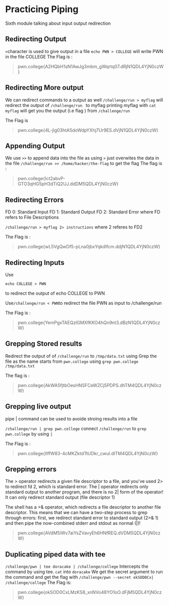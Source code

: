 # Practicing Piping
Sixth module talking about input output redirection

## Redirecting Output
`>`character is used  to give output in a file 
`echo PWN > COLLEGE` will write PWN in the file COLLEGE
The Flag is :
>pwn.college{A2HQbH1sN1AwJg3mbm_gWqrtq07.dRjN1QDL4YjN0czW}

 ## Redirecting More output
We can redirect commands to a output as well 
`/challenge/run > myflag` will redirect the output of `/challenge/run ` to myflag
printing myflag with `cat myflag` will get you the output (i.e flag ) from `/challenge/run` 

The Flag is 
>pwn.college{4L-jlg03htA5doWdpYXhj7Ur9ES.dVjN1QDL4YjN0czW}

## Appending Output
We use `>>` to append data into the file as using `>` just overwites the data in the file 
 `/challenge/run >> /home/hacker/the-flag` to get the flag 
The flag is : 
>pwn.college{Ict2abvP-GTO3qHG5pH3dTiQ2UJ.ddDM5QDL4YjN0czW}

## Redirecting Errors
FD 0: Standard Input
FD 1: Standard Output
FD 2: Standard Error 
where FD refers to File Descriptions 

`/challenge/run > myflag 2> instructions` where 2 referes to FD2 

The Flag is : 
 >pwn.college{wL5VgQwDf5-pLna0jbxYqkdlfcm.ddjN1QDL4YjN0czW}

## Redirecting Inputs 
Use 

```
echo COLLEGE > PWN
```
to redirect the output of echo COLLEGE to PWN

Use` /challenge/run < PWN `to redirect the file PWN as input to /challenge/run


The Flag is :
>pwn.college{YemPgxTAEQzlGMXfKKO4hQn9nt3.dBzN1QDL4YjN0czW}

## Grepping Stored results 
Redirect the output of  of `/challenge/run` to `/tmp/data.txt` using
Grep the file as the name starts from `pwn.college` using `grep pwn.college /tmp/data.txt`


The flag is :
>pwn.college{AkWA5fjtbOesHNSFCeWZCj5PDPS.dhTM4QDL4YjN0czW}

## Grepping live output

pipe | command can be used to avoide stroing results into a file 

`/challenge/run | grep pwn.college` connect `/challenge/run` to `grep pwn.college` by using `|`

The Flag is :
>pwn.college{IlffW83-4cMKZktdTtUDkr_cwul.dlTM4QDL4YjN0czW}

## Grepping errors
The > operator redirects a given file descriptor to a file, and you've used 2> to redirect fd 2, which is standard error. The | 
operator redirects only standard output to another program, and there is no 2| form of the operator! It can only redirect standard 
output (file descriptor 1)

The shell has a >& operator, which redirects a file descriptor to another file descriptor. This means that we can have a two-step
process to grep through errors: first, we redirect standard error to standard output (2>& 1) and then pipe the now-combined stderr
and stdout as normal (|)!

>pwn.college{AVdM5iWv7aiYsZVavyEh6HNfREQ.dVDM5QDL4YjN0czW}

## Duplicating piped data with tee
`/challenge/pwn | tee doracake | /challenge/college`  Intercepts the command by using tee.
`cat` into `doracake`
We get the secret  argument to run the command and get the flag with 
`/challenge/pwn --secret okSOD0Cx| /challenge/college`
The Flag is:
>pwn.college{okSOD0CxLMzKS8_xnNVo48YO1oO.dFjM5QDL4YjN0czW}
